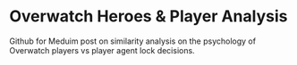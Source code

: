 # Overwatch Heroes & Player Analysis 
Github for Meduim post on similarity analysis on the psychology of Overwatch players vs player agent lock decisions.
